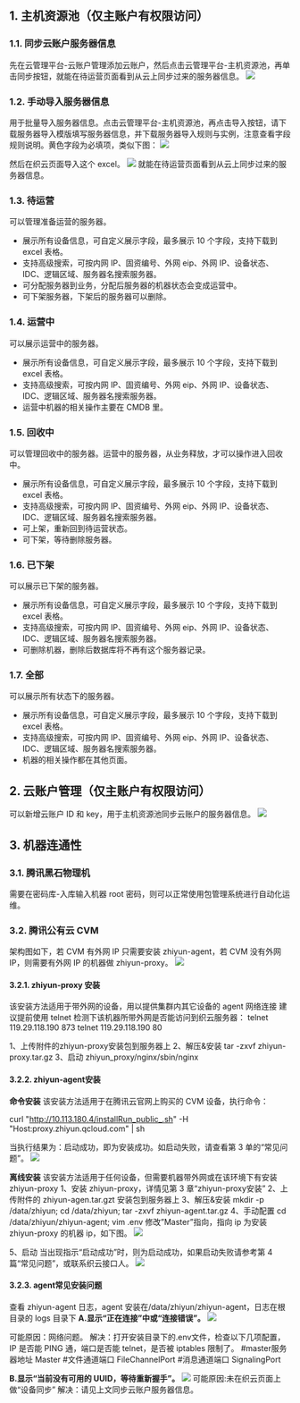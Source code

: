 ## 1. 主机资源池（仅主账户有权限访问）
### 1.1. 同步云账户服务器信息
先在云管理平台-云账户管理添加云账户，然后点击云管理平台-主机资源池，再单击同步按钮，就能在待运营页面看到从云上同步过来的服务器信息。
![](https://main.qcloudimg.com/raw/7098bc0541c673b9b0772b1a94250f13.png)

### 1.2. 手动导入服务器信息
用于批量导入服务器信息。点击云管理平台-主机资源池，再点击导入按钮，请下载服务器导入模版填写服务器信息，并下载服务器导入规则与实例，注意查看字段规则说明。黄色字段为必填项，类似下图：
![](https://main.qcloudimg.com/raw/2c0051604c4e37e902824170378ebe6f.png)

然后在织云页面导入这个 excel。
![](https://main.qcloudimg.com/raw/6e4ff12c778ecef6a176a16796addfac.png)
就能在待运营页面看到从云上同步过来的服务器信息。

### 1.3. 待运营
可以管理准备运营的服务器。
- 展示所有设备信息，可自定义展示字段，最多展示 10 个字段，支持下载到 excel 表格。
- 支持高级搜索，可按内网 IP、固资编号、外网 eip、外网 IP、设备状态、IDC、逻辑区域、服务器名搜索服务器。
- 可分配服务器到业务，分配后服务器的机器状态会变成运营中。
-  可下架服务器，下架后的服务器可以删除。

### 1.4. 运营中
可以展示运营中的服务器。
- 展示所有设备信息，可自定义展示字段，最多展示 10 个字段，支持下载到 excel 表格。
- 支持高级搜索，可按内网 IP、固资编号、外网 eip、外网 IP、设备状态、IDC、逻辑区域、服务器名搜索服务器。
- 运营中机器的相关操作主要在 CMDB 里。

### 1.5. 回收中
可以管理回收中的服务器。运营中的服务器，从业务释放，才可以操作进入回收中。
- 展示所有设备信息，可自定义展示字段，最多展示 10 个字段，支持下载到 excel 表格。
- 支持高级搜索，可按内网 IP、固资编号、外网 eip、外网 IP、设备状态、IDC、逻辑区域、服务器名搜索服务器。
- 可上架，重新回到待运营状态。
- 可下架，等待删除服务器。

### 1.6. 已下架
可以展示已下架的服务器。
- 展示所有设备信息，可自定义展示字段，最多展示 10 个字段，支持下载到 excel 表格。
- 支持高级搜索，可按内网 IP、固资编号、外网 eip、外网 IP、设备状态、IDC、逻辑区域、服务器名搜索服务器。
- 可删除机器，删除后数据库将不再有这个服务器记录。

### 1.7. 全部
可以展示所有状态下的服务器。
- 展示所有设备信息，可自定义展示字段，最多展示 10 个字段，支持下载到 excel 表格。
- 支持高级搜索，可按内网 IP、固资编号、外网 eip、外网 IP、设备状态、IDC、逻辑区域、服务器名搜索服务器。
- 机器的相关操作都在其他页面。

## 2. 云账户管理（仅主账户有权限访问）
可以新增云账户 ID 和 key，用于主机资源池同步云账户的服务器信息。
![](https://main.qcloudimg.com/raw/d1e5d867b3f7cb145fad22d29910c377.png)


## 3. 机器连通性
### 3.1. 腾讯黑石物理机
需要在密码库-入库输入机器 root 密码，则可以正常使用包管理系统进行自动化运维。
### 3.2. 腾讯公有云 CVM
架构图如下，若 CVM 有外网 IP 只需要安装 zhiyun-agent，若 CVM 没有外网 IP，则需要有外网 IP 的机器做 zhiyun-proxy。
![](https://main.qcloudimg.com/raw/91c35af53b5f277c9919c66672653679.png)

#### 3.2.1. zhiyun-proxy 安装
该安装方法适用于带外网的设备，用以提供集群内其它设备的 agent 网络连接
建议提前使用 telnet 检测下该机器所带外网是否能访问到织云服务器：
telnet 119.29.118.190 873
telnet 119.29.118.190 80

1、上传附件的zhiyun-proxy安装包到服务器上
2、解压&安装
tar -zxvf zhiyun-proxy.tar.gz
3、启动
zhiyun_proxy/nginx/sbin/nginx
#### 3.2.2. zhiyun-agent安装
**命令安装**
该安装方法适用于在腾讯云官网上购买的 CVM 设备，执行命令：

curl "http://10.113.180.4/installRun_public_.sh" -H "Host:proxy.zhiyun.qcloud.com" | sh

当执行结果为：启动成功，即为安装成功。如启动失败，请查看第 3 单的“常见问题”。
![](https://main.qcloudimg.com/raw/52bc99b25d501ac29d9bca1ec8ff4726.png)

**离线安装**
该安装方法适用于任何设备，但需要机器带外网或在该环境下有安装 zhiyun-proxy
1、安装 zhiyun-proxy，详情见第 3 章“zhiyun-proxy安装”
2、上传附件的 zhiyun-agen.tar.gzt 安装包到服务器上
3、解压&安装
mkdir -p /data/zhiyun;
cd  /data/zhiyun;
tar -zxvf zhiyun-agent.tar.gz
4、手动配置
cd /data/zhiyun/zhiyun-agent;
vim .env
修改”Master”指向，指向 ip 为安装 zhiyun-proxy 的机器 ip，如下图。
![](https://main.qcloudimg.com/raw/6eb7a88120fef469ee3b5edbcfd45033.png)

5、启动
当出现指示“启动成功”时，则为启动成功，如果启动失败请参考第 4 篇“常见问题”，或联系织云接口人。
![](https://main.qcloudimg.com/raw/142d61deccda80f6faaefe980f25cbd6.png)

#### 3.2.3. agent常见安装问题
查看 zhiyun-agent 日志，agent 安装在/data/zhiyun/zhiyun-agent，日志在根目录的 logs 目录下
**A.显示“正在连接”中或“连接错误”。**
![](https://main.qcloudimg.com/raw/88b2c753592a69926e3ea22b8f671e55.png)

可能原因：网络问题。
解决：打开安装目录下的.env文件，检查以下几项配置，IP 是否能 PING 通，端口是否能 telnet，是否被 iptables 限制了。
#master服务器地址
Master
#文件通道端口
FileChannelPort
#消息通道端口
SignalingPort

**B.显示“当前没有可用的 UUID，等待重新握手”。**
![](https://main.qcloudimg.com/raw/4150a2ab872b59593fc52e02903cbd56.png)
可能原因:未在织云页面上做“设备同步”
解决：请见上文同步云账户服务器信息。



